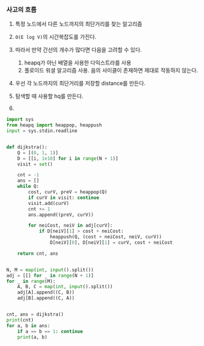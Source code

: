 ### 사고의 흐름
1. 특정 노드에서 다른 노드까지의 최단거리를 찾는 알고리즘
2. `O(E log V)`의 시간복잡도를 가진다. 
3. 따라서 만약 간선의 개수가 많다면 다음을 고려할 수 있다.
	1. heapq가 아닌 배열을 사용한 다익스트라를 사용
	2. 플로이드 워셜 알고리즘 사용. 음의 사이클이 존재하면 제대로 작동하지 않는다.

4. 우선 각 노드까지의 최단거리를 저장할 distance를 만든다. 
5. 탐색할 때 사용할 hq를 만든다.
6. 


```python
import sys
from heapq import heappop, heappush
input = sys.stdin.readline


def dijkstra():
    Q = [(0, 1, 1)]  
    D = [[i, 1e10] for i in range(N + 1)]
    visit = set()

    cnt = -1 
    ans = []
    while Q:
        cost, curV, preV = heappop(Q)
        if curV in visit: continue
        visit.add(curV)
        cnt += 1
        ans.append((preV, curV))

        for neiCost, neiV in adj[curV]:
            if D[neiV][1] > cost + neiCost:
                heappush(Q, (cost + neiCost, neiV, curV))
                D[neiV][0], D[neiV][1] = curV, cost + neiCost

    return cnt, ans


N, M = map(int, input().split())
adj = [[] for _ in range(N + 1)]
for _ in range(M):
    A, B, C = map(int, input().split())
    adj[A].append((C, B))
    adj[B].append((C, A))


cnt, ans = dijkstra()
print(cnt)
for a, b in ans:
    if a == b == 1: continue
    print(a, b)
```